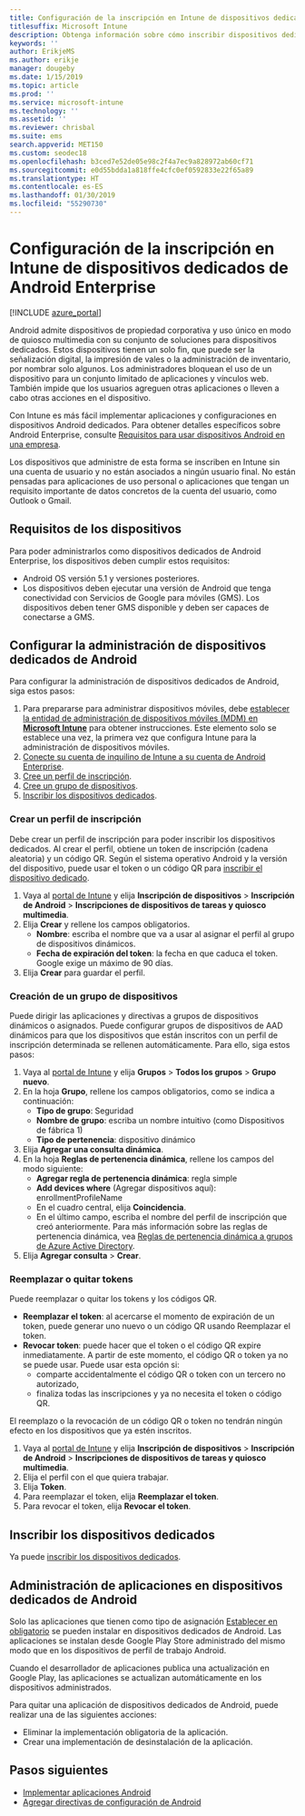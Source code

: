 ```yaml
---
title: Configuración de la inscripción en Intune de dispositivos dedicados de Android Enterprise
titlesuffix: Microsoft Intune
description: Obtenga información sobre cómo inscribir dispositivos dedicados de Android Enterprise en Intune.
keywords: ''
author: ErikjeMS
ms.author: erikje
manager: dougeby
ms.date: 1/15/2019
ms.topic: article
ms.prod: ''
ms.service: microsoft-intune
ms.technology: ''
ms.assetid: ''
ms.reviewer: chrisbal
ms.suite: ems
search.appverid: MET150
ms.custom: seodec18
ms.openlocfilehash: b3ced7e52de05e98c2f4a7ec9a828972ab60cf71
ms.sourcegitcommit: e0d55bdda1a818ffe4cfc0ef0592833e22f65a89
ms.translationtype: HT
ms.contentlocale: es-ES
ms.lasthandoff: 01/30/2019
ms.locfileid: "55290730"
---
```

# <a name="set-up-intune-enrollment-of-android-enterprise-dedicated-devices"></a>Configuración de la inscripción en Intune de dispositivos dedicados de Android Enterprise

[!INCLUDE [azure_portal](./includes/azure_portal.md)]

Android admite dispositivos de propiedad corporativa y uso único en modo de quiosco multimedia con su conjunto de soluciones para dispositivos dedicados. Estos dispositivos tienen un solo fin, que puede ser la señalización digital, la impresión de vales o la administración de inventario, por nombrar solo algunos. Los administradores bloquean el uso de un dispositivo para un conjunto limitado de aplicaciones y vínculos web. También impide que los usuarios agreguen otras aplicaciones o lleven a cabo otras acciones en el dispositivo.

Con Intune es más fácil implementar aplicaciones y configuraciones en dispositivos Android dedicados. Para obtener detalles específicos sobre Android Enterprise, consulte [Requisitos para usar dispositivos Android en una empresa](https://support.google.com/work/android/answer/6174145?hl=en&ref_topic=6151012).

Los dispositivos que administre de esta forma se inscriben en Intune sin una cuenta de usuario y no están asociados a ningún usuario final. No están pensadas para aplicaciones de uso personal o aplicaciones que tengan un requisito importante de datos concretos de la cuenta del usuario, como Outlook o Gmail.

## <a name="device-requirements"></a>Requisitos de los dispositivos

Para poder administrarlos como dispositivos dedicados de Android Enterprise, los dispositivos deben cumplir estos requisitos:

- Android OS versión 5.1 y versiones posteriores.
- Los dispositivos deben ejecutar una versión de Android que tenga conectividad con Servicios de Google para móviles (GMS). Los dispositivos deben tener GMS disponible y deben ser capaces de conectarse a GMS.

## <a name="set-up-android-dedicated-device-management"></a>Configurar la administración de dispositivos dedicados de Android

Para configurar la administración de dispositivos dedicados de Android, siga estos pasos:

1. Para prepararse para administrar dispositivos móviles, debe [establecer la entidad de administración de dispositivos móviles (MDM) en **Microsoft Intune**](mdm-authority-set.md) para obtener instrucciones. Este elemento solo se establece una vez, la primera vez que configura Intune para la administración de dispositivos móviles.
2. [Conecte su cuenta de inquilino de Intune a su cuenta de Android Enterprise](connect-intune-android-enterprise.md).
3. [Cree un perfil de inscripción](#create-an-enrollment-profile).
4. [Cree un grupo de dispositivos](#create-a-device-group).
5. [Inscribir los dispositivos dedicados](#enroll-the-dedicated-devices).

### <a name="create-an-enrollment-profile"></a>Crear un perfil de inscripción

Debe crear un perfil de inscripción para poder inscribir los dispositivos dedicados. Al crear el perfil, obtiene un token de inscripción (cadena aleatoria) y un código QR. Según el sistema operativo Android y la versión del dispositivo, puede usar el token o un código QR para [inscribir el dispositivo dedicado](#enroll-the-dedicated-devices).

1. Vaya al [portal de Intune](https://portal.azure.com) y elija **Inscripción de dispositivos** > **Inscripción de Android** > **Inscripciones de dispositivos de tareas y quiosco multimedia**.
2. Elija **Crear** y rellene los campos obligatorios.
    - **Nombre**: escriba el nombre que va a usar al asignar el perfil al grupo de dispositivos dinámicos.
    - **Fecha de expiración del token**: la fecha en que caduca el token. Google exige un máximo de 90 días.
3. Elija **Crear** para guardar el perfil.

### <a name="create-a-device-group"></a>Creación de un grupo de dispositivos

Puede dirigir las aplicaciones y directivas a grupos de dispositivos dinámicos o asignados. Puede configurar grupos de dispositivos de AAD dinámicos para que los dispositivos que están inscritos con un perfil de inscripción determinada se rellenen automáticamente. Para ello, siga estos pasos:

1. Vaya al [portal de Intune](https://portal.azure.com) y elija **Grupos** > **Todos los grupos** > **Grupo nuevo**.
2. En la hoja **Grupo**, rellene los campos obligatorios, como se indica a continuación:
    - **Tipo de grupo**: Seguridad
    - **Nombre de grupo**: escriba un nombre intuitivo (como Dispositivos de fábrica 1)
    - **Tipo de pertenencia**: dispositivo dinámico
3. Elija **Agregar una consulta dinámica**.
4. En la hoja **Reglas de pertenencia dinámica**, rellene los campos del modo siguiente:
    - **Agregar regla de pertenencia dinámica**: regla simple
    - **Add devices where** (Agregar dispositivos aquí): enrollmentProfileName
    - En el cuadro central, elija **Coincidencia**.
    - En el último campo, escriba el nombre del perfil de inscripción que creó anteriormente.
    Para más información sobre las reglas de pertenencia dinámica, vea [Reglas de pertenencia dinámica a grupos de Azure Active Directory](https://docs.microsoft.com/azure/active-directory/users-groups-roles/groups-dynamic-membership). 
5. Elija **Agregar consulta** > **Crear**.

### <a name="replace-or-remove-tokens"></a>Reemplazar o quitar tokens

Puede reemplazar o quitar los tokens y los códigos QR.

- **Reemplazar el token**: al acercarse el momento de expiración de un token, puede generar uno nuevo o un código QR usando Reemplazar el token.
- **Revocar token**: puede hacer que el token o el código QR expire inmediatamente. A partir de este momento, el código QR o token ya no se puede usar. Puede usar esta opción si:
    - comparte accidentalmente el código QR o token con un tercero no autorizado,
    - finaliza todas las inscripciones y ya no necesita el token o código QR.

El reemplazo o la revocación de un código QR o token no tendrán ningún efecto en los dispositivos que ya estén inscritos.

1. Vaya al [portal de Intune](https://portal.azure.com) y elija **Inscripción de dispositivos** > **Inscripción de Android** > **Inscripciones de dispositivos de tareas y quiosco multimedia**.
2. Elija el perfil con el que quiera trabajar.
3. Elija **Token**.
4. Para reemplazar el token, elija **Reemplazar el token**.
5. Para revocar el token, elija **Revocar el token**.

## <a name="enroll-the-dedicated-devices"></a>Inscribir los dispositivos dedicados

Ya puede [inscribir los dispositivos dedicados](android-dedicated-devices-fully-managed-enroll.md).

## <a name="managing-apps-on-android-dedicated-devices"></a>Administración de aplicaciones en dispositivos dedicados de Android

Solo las aplicaciones que tienen como tipo de asignación [Establecer en obligatorio](apps-deploy.md#assign-an-app) se pueden instalar en dispositivos dedicados de Android. Las aplicaciones se instalan desde Google Play Store administrado del mismo modo que en los dispositivos de perfil de trabajo Android.

Cuando el desarrollador de aplicaciones publica una actualización en Google Play, las aplicaciones se actualizan automáticamente en los dispositivos administrados.

Para quitar una aplicación de dispositivos dedicados de Android, puede realizar una de las siguientes acciones:
-   Eliminar la implementación obligatoria de la aplicación.
-   Crear una implementación de desinstalación de la aplicación.

## <a name="next-steps"></a>Pasos siguientes
- [Implementar aplicaciones Android](apps-deploy.md)
- [Agregar directivas de configuración de Android](device-profiles.md)
